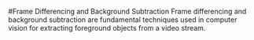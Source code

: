 #Frame Differencing and Background Subtraction 
Frame differencing and background subtraction are fundamental techniques used in computer vision for extracting foreground objects from a video stream.
